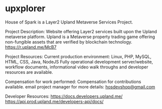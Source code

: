 # upxplorer
House of Spark is a Layer2 Upland Metaverse Services Project.

Project Description:
Website offering Layer2 services built upon the Upland metaverse platform. Upland is a Metaverse property trading game offering non-fungible assets that are verified by blockchain technology.
https://r.upland.me/McB7

Project Resources:
Current production environment: Linux, PHP, MySQL, HTML, CSS, Java, NodeJS 
Fully operational development server/website, workflow documents, informational video walk throughs and developer resources are available.

Compensation for work performed:
Compensation for contributions available. 
email project manager for more details: hosdevshop@gmail.com

Developer Resources:
https://docs.developers.upland.me/
https://api.prod.upland.me/developers-api/docs/

